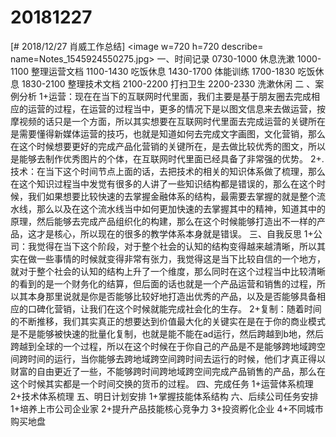 # 20181227

[# 2018/12/27 肖威工作总结]
<image w=720 h=720 describe= name=Notes_1545924550275.jpg>
一、时间记录
0730-1000 休息洗漱
1000-1100 整理运营文档
1100-1430 吃饭休息
1430-1700 体能训练
1700-1830 吃饭休息
1830-2100 整理技术文档
2100-2200 打扫卫生
2200-2330 洗漱休闲
二 、案例分析
1+运营：现在在当下的互联网时代里面，我们主要是基于朋友圈去完成相应的运营的过程，在运营的过程当中，更多的情况下是以图文信息来去做运营，按摩视频的话只是一个方面，所以其实想要在互联网时代里面去完成运营的关键所在是需要懂得新媒体运营的技巧，也就是知道如何去完成文字画图，文化营销，那么在这个时候想要更好的完成产品化营销的关键所在，是去做比较优秀的图文，所以是能够去制作优秀图片的个体，在互联网时代里面已经具备了非常强的优势。
2+.技术：在当下这个时间节点上面的话，去把技术的相关的知识体系做了梳理，那么在这个知识过程当中发觉有很多的人讲了一些知识结构都是错误的，那么在这个时候，我们如果想要比较快速的去掌握金融体系的结构，最需要去掌握的就是整个流水线，那么以及在这个流水线当中如何更加快速的去掌握其中的精神，知道其中的原理，然后能够去完成产品组织化的构建，那么在这个时候能够打造出不一样的产品，这才是核心，所以现在的很多的教学体系本身就是错误。
三、自我反思
1+公司：我觉得在当下这个阶段，对于整个社会的认知的结构变得越来越清晰，所以其实在做一些事情的时候就变得非常有张力，我觉得这是当下比较自信的一个地方，就对于整个社会的认知的结构上升了一个维度，那么同时在这个过程当中比较清晰的看到的是一个财务化的结算，但后面的话也就是一个产品运营和销售的过程，所以其本身那里说就是你是否能够比较好地打造出优秀的产品，以及是否能够具备相应的口碑化营销，让我们在这个时候就能完成社会化的生存。
2+复制：随着时间的不断推移，我们其实真正的想要达到价值最大化的关键实在是在于你的商业模式是不是能够被快速的批量化复制，也就是能不能在ad运行，然后跨越到b地，然后跨越到全球的一个过程，所以在这个时候在于你自己的产品是不是能够跨地域跨空间跨时间的运行，当你能够去跨地域跨空间跨时间去运行的时候，他们才真正得以财富的自由更近了一些，不能够跨时间跨地域跨空间完成产品销售的产品，那么在这个时候其实都是一个时间交换的货币的过程。
四、完成任务
1+运营体系梳理
2+技术体系梳理
五、明日计划安排
1+掌握技能体系结构
六、后续公司任务安排
1+培养上市公司企业家
2+提升产品技能核心竞争力
3+投资孵化企业
4+不同城市购买地盘

